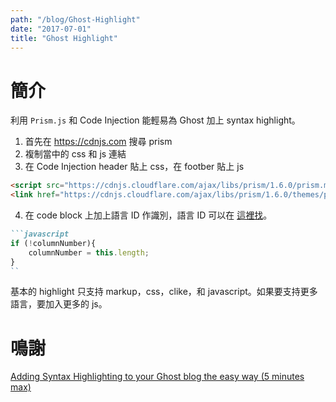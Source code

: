 ```yaml
---
path: "/blog/Ghost-Highlight"
date: "2017-07-01"
title: "Ghost Highlight"
---
```


# 簡介

利用 `Prism.js` 和 Code Injection 能輕易為 Ghost 加上 syntax highlight。

1. 首先在 https://cdnjs.com 搜尋 prism
2. 複制當中的 css 和 js 連結
3. 在 Code Injection header 貼上 css，在 footber 貼上 js

```html
<script src="https://cdnjs.cloudflare.com/ajax/libs/prism/1.6.0/prism.min.js"></script>
<link href="https://cdnjs.cloudflare.com/ajax/libs/prism/1.6.0/themes/prism-okaidia.min.css" rel="stylesheet" />
```

4. 在 code block 上加上語言 ID 作識別，語言 ID 可以在 [這裡找](http://prismjs.com/#languages-list)。

```markdown
```javascript
if (!columnNumber){
    columnNumber = this.length;
}
``
```

基本的 highlight 只支持 markup，css，clike，和 javascript。如果要支持更多語言，要加入更多的 js。

# 鳴謝
[Adding Syntax Highlighting to your Ghost blog the easy way (5 minutes max)](http://blog.toast38coza.me/adding-syntax-highlighting-to-your-ghost-blog-the-easy-way/)
